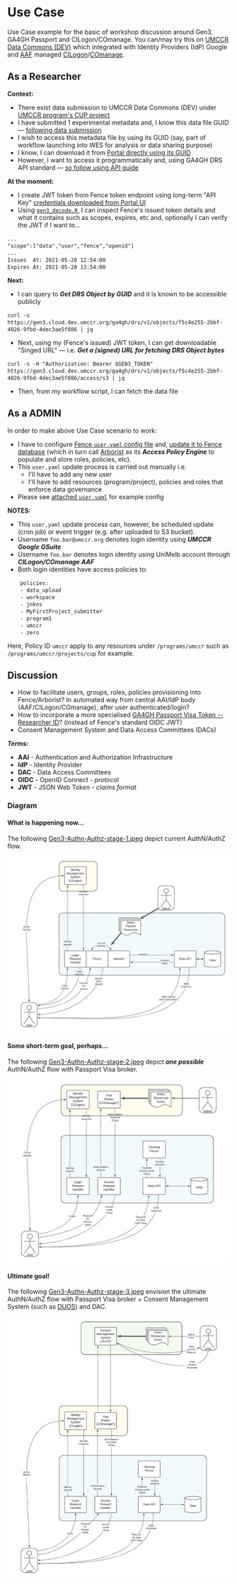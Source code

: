 # Use Case 

Use Case example for the basic of workshop discussion around Gen3, GA4GH Passport and CILogon/COmanage. You can/may try this on [UMCCR Data Commons (DEV)](https://gen3.cloud.dev.umccr.org) which integrated with Identity Providers (IdP) Google and [AAF](https://aaf.edu.au) managed [CILogon](https://cilogon.org)/[COmanage](https://incommon.org/software/comanage/).


## As a Researcher

**Context:**

- There exist data submission to UMCCR Data Commons (DEV) under [UMCCR program's CUP project][1]
- I have submitted 1 experimental metadata and, I know this data file GUID — [following data submission][2]
- I wish to access this metadata file by using its GUID (say, part of workflow launching into WES for analysis or data sharing purpose)
- I know, I can download it from [Portal directly using its GUID][3]
- However, I want to access it programmatically and, using GA4GH DRS API standard — [so follow using API guide][4]

[1]: https://gen3.cloud.dev.umccr.org/umccr-cup
[2]: https://github.com/umccr/gen3-doc/blob/main/user-guide/submit-data.md
[3]: https://gen3.cloud.dev.umccr.org/files/f5c4e255-2bbf-4026-9fbd-4dec3ae5f886
[4]: https://github.com/umccr/gen3-doc/blob/main/user-guide/using-api.md

**At the moment:**

- I create JWT token from Fence token endpoint using long-term "API Key" [credentials downloaded from Portal UI][5]
- Using [`gen3_decode.R`][6], I can inspect Fence's issued token details and what it contains such as scopes, expires, etc and, optionally I can verify the JWT if I want to...

```
...
"scope":["data","user","fence","openid"]
...
Issues  At: 2021-05-20 12:54:00
Expires At: 2021-05-20 13:54:00
```

[5]: https://github.com/umccr/gen3-doc/blob/main/user-guide/using-api.md#getting-bearer-token
[6]: https://github.com/umccr/gen3-doc/blob/main/user-guide/using-api.md#token-details

**Next:**

- I can query to _**Get DRS Object by GUID**_ and it is known to be accessible publicly
```
curl -s https://gen3.cloud.dev.umccr.org/ga4gh/drs/v1/objects/f5c4e255-2bbf-4026-9fbd-4dec3ae5f886 | jq
```

- Next, using my (Fence's issued) JWT token, I can get downloadable "Singed URL" — i.e. _**Get a (signed) URL for fetching DRS Object bytes**_

```
curl -s -H "Authorization: Bearer $GEN3_TOKEN" https://gen3.cloud.dev.umccr.org/ga4gh/drs/v1/objects/f5c4e255-2bbf-4026-9fbd-4dec3ae5f886/access/s3 | jq
```

- Then, from my workflow script, I can fetch the data file


## As a ADMIN

In order to make above Use Case scenario to work:

- I have to configure [Fence `user.yaml` config file](https://github.com/uc-cdis/fence/blob/master/docs/user.yaml_guide.md) and, [update it to Fence database](https://github.com/uc-cdis/cloud-automation/blob/master/kube/services/jobs/README.md#usersync-job) (which in turn call [Arborist](https://github.com/uc-cdis/arborist) as its _**Access Policy Engine**_ to populate and store roles, policies, etc).
- This `user.yaml` update process is carried out manually i.e.
    - I'll have to add any new user
    - I'll have to add resources (program/project), policies and roles that enforce data governance
- Please see [attached `user.yaml`](user.yaml) for example config

**NOTES:**

- This `user.yaml` update process can, however, be scheduled update (cron job) or event trigger (e.g. after uploaded to S3 bucket).
- Username `foo.bar@umccr.org` denotes login identity using _**UMCCR Google GSuite**_
- Username `foo.bar` denotes login identity using UniMelb account through _**CILogon/COmanage AAF**_
- Both login identities have access policies to:
```
    policies:
    - data_upload
    - workspace
    - jnkns
    - MyFirstProject_submitter
    - program1
    - umccr
    - zero
```

Here, Policy ID `umccr` apply to any resources under `/programs/umccr` such as `/programs/umccr/projects/cup` for example.


## Discussion

- How to facilitate users, groups, roles, policies provisioning into Fence/Arborist? In automated way from central AAI/IdP body (AAF/CILogon/COmanage), after user authenticated/login?
- How to incorporate a more specialised [GA4GH Passport Visa Token -- Researcher ID](https://github.com/ga4gh-duri/ga4gh-duri.github.io/tree/master/researcher_ids)? (instead of Fence's standard OIDC JWT)
- Consent Management System and Data Access Committees (DACs)

**_Terms:_**
- **AAI** - Authentication and Authorization Infrastructure
- **IdP** - Identity Provider
- **DAC** - Data Access Committees
- **OIDC** - OpenID Connect - _protocol_
- **JWT** - JSON Web Token - _claims format_

### Diagram

#### What is happening now...

The following [Gen3-Authn-Authz-stage-1.jpeg](img/Gen3-Authn-Authz-stage-1.jpeg) depict current AuthN/AuthZ flow.

![Gen3-Authn-Authz-stage-1.jpeg](img/Gen3-Authn-Authz-stage-1.jpeg)

#### Some short-term goal, perhaps...

The following [Gen3-Authn-Authz-stage-2.jpeg](img/Gen3-Authn-Authz-stage-2.jpeg) depict _**one possible**_ AuthN/AuthZ flow with Passport Visa broker.

![Gen3-Authn-Authz-stage-2.jpeg](img/Gen3-Authn-Authz-stage-2.jpeg)


#### Ultimate goal!

The following [Gen3-Authn-Authz-stage-3.jpeg](img/Gen3-Authn-Authz-stage-3.jpeg) envision the ultimate AuthN/AuthZ flow with Passport Visa broker + Consent Management System (such as [DUOS](https://duos.broadinstitute.org)) and DAC. 

![Gen3-Authn-Authz-stage-3.jpeg](img/Gen3-Authn-Authz-stage-3.jpeg)
